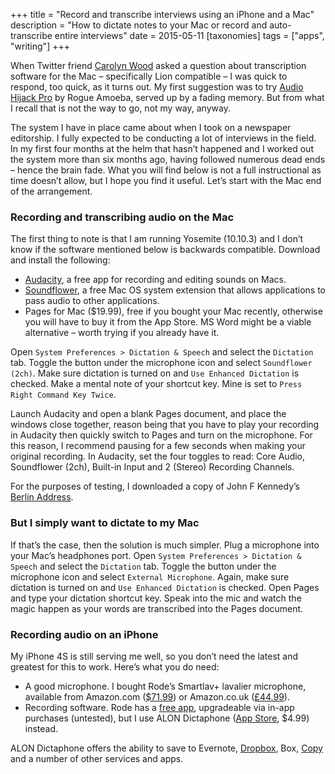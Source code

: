 +++
title = "Record and transcribe interviews using an iPhone and a Mac"
description = "How to dictate notes to your Mac or record and auto-transcribe entire interviews"
date = 2015-05-11
[taxonomies]
tags = ["apps", "writing"]
+++

When Twitter friend [Carolyn Wood](http://twitter.com/carywood "Carolyn Wood") asked a question about transcription software for the Mac – specifically Lion compatible – I was quick to respond, too quick, as it turns out. My first suggestion was to try [Audio Hijack Pro](https://www.rogueamoeba.com/audiohijackpro/ "Audio Hijack Pro") by Rogue Amoeba, served up by a fading memory. But from what I recall that is not the way to go, not my way, anyway.

The system I have in place came about when I took on a newspaper editorship. I fully expected to be conducting a lot of interviews in the field. In my first four months at the helm that hasn’t happened and I worked out the system more than six months ago, having followed numerous dead ends – hence the brain fade. What you will find below is not a full instructional as time doesn’t allow, but I hope you find it useful. Let’s start with the Mac end of the arrangement.

### Recording and transcribing audio on the Mac

The first thing to note is that I am running Yosemite (10.10.3) and I don’t know if the software mentioned below is backwards compatible. Download and install the following:

* [Audacity](http://web.audacityteam.org "Audacity recording and editing software"), a free app for recording and editing sounds on Macs.
* [Soundflower](http://soundflower.en.softonic.com/mac/download "A MacOS system extension that allows applications to pass audio to other applications"), a free Mac OS system extension that allows applications to pass audio to other applications.
* Pages for Mac ($19.99), free if you bought your Mac recently, otherwise you will have to buy it from the App Store. MS Word might be a viable alternative – worth trying if you already have it.

Open `System Preferences > Dictation & Speech` and select the `Dictation` tab. Toggle the button under the microphone icon and select `Soundflower (2ch)`. Make sure dictation is turned on and `Use Enhanced Dictation` is checked. Make a mental note of your shortcut key. Mine is set to `Press Right Command Key Twice`.

Launch Audacity and open a blank Pages document, and place the windows close together, reason being that you have to play your recording in Audacity then quickly switch to Pages and turn on the microphone. For this reason, I recommend pausing for a few seconds when making your original recording. In Audacity, set the four toggles to read: Core Audio, Soundflower (2ch), Built-in Input and 2 (Stereo) Recording Channels.

For the purposes of testing, I downloaded a copy of John F Kennedy’s [Berlin Address](http://www.freeinfosociety.com/media.php?id=150 "John F Kennedy’s Berlin Address").

### But I simply want to dictate to my Mac

If that’s the case, then the solution is much simpler. Plug a microphone into your Mac’s headphones port. Open `System Preferences > Dictation & Speech` and select the `Dictation` tab. Toggle the button under the microphone icon and select `External Microphone`. Again, make sure dictation is turned on and `Use Enhanced Dictation` is checked. Open Pages and type your dictation shortcut key. Speak into the mic and watch the magic happen as your words are transcribed into the Pages document.

### Recording audio on an iPhone

My iPhone 4S is still serving me well, so you don’t need the latest and greatest for this to work. Here’s what you do need:

* A good microphone. I bought Rode’s Smartlav+ lavalier microphone, available from Amazon.com ([$71.99](http://amzn.to/1PdrTAS "Rode Smartlav+ Lavalier microphone")) or Amazon.co.uk ([£44.99](http://www.amazon.co.uk/gp/product/B00EO4A7L0/ref=as_li_tl?ie=UTF8&camp=1634&creative=19450&creativeASIN=B00EO4A7L0&linkCode=as2&tag=wordius-21&linkId=WTUYSV3LMRRSKBD5 "Rode Smartlav+ Lavalier microphone")).
* Recording software. Rode has a [free app](https://itunes.apple.com/us/app/r-de-rec-le/id590021166?mt=8&uo=6&at=11l4We&ct= "Rode Rec Le"), upgradeable via in-app purchases (untested), but I use ALON Dictaphone ([App Store](https://itunes.apple.com/us/app/dictaphone-voice-dictation/id595361888?mt=8&uo=6&at=11l4We&ct= "ALON Dictaphone"), $4.99) instead.

ALON Dictaphone offers the ability to save to Evernote, [Dropbox](http://db.tt/jw9tyCz "Dropbox"), Box, [Copy](http://db.tt/jw9tyCz "Copy online storage") and a number of other services and apps.
